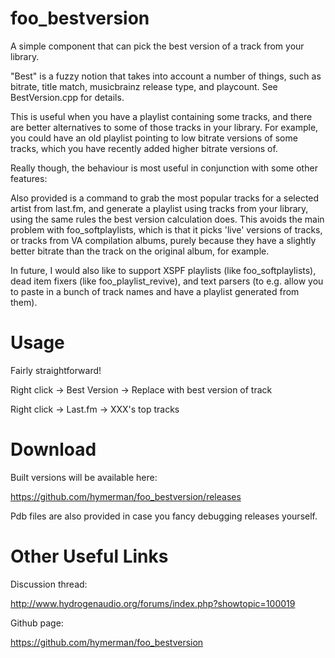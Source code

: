 foo_bestversion
===============

A simple component that can pick the best version of a track from your library.

"Best" is a fuzzy notion that takes into account a number of things, such as bitrate, title match, musicbrainz release type, and playcount. See BestVersion.cpp for details.

This is useful when you have a playlist containing some tracks, and there are better alternatives to some of those tracks in your library. For example, you could have an old playlist pointing to low bitrate versions of some tracks, which you have recently added higher bitrate versions of.

Really though, the behaviour is most useful in conjunction with some other features:

Also provided is a command to grab the most popular tracks for a selected artist from last.fm, and generate a playlist using tracks from your library, using the same rules the best version calculation does. This avoids the main problem with foo_softplaylists, which is that it picks 'live' versions of tracks, or tracks from VA compilation albums, purely because they have a slightly better bitrate than the track on the original album, for example.

In future, I would also like to support XSPF playlists (like foo_softplaylists), dead item fixers (like foo_playlist_revive), and text parsers (to e.g. allow you to paste in a bunch of track names and have a playlist generated from them).

Usage
=====

Fairly straightforward!

Right click -> Best Version -> Replace with best version of track

Right click -> Last.fm -> XXX's top tracks

Download
========

Built versions will be available here:

https://github.com/hymerman/foo_bestversion/releases

Pdb files are also provided in case you fancy debugging releases yourself.

Other Useful Links
==================

Discussion thread:

http://www.hydrogenaudio.org/forums/index.php?showtopic=100019

Github page:

https://github.com/hymerman/foo_bestversion
